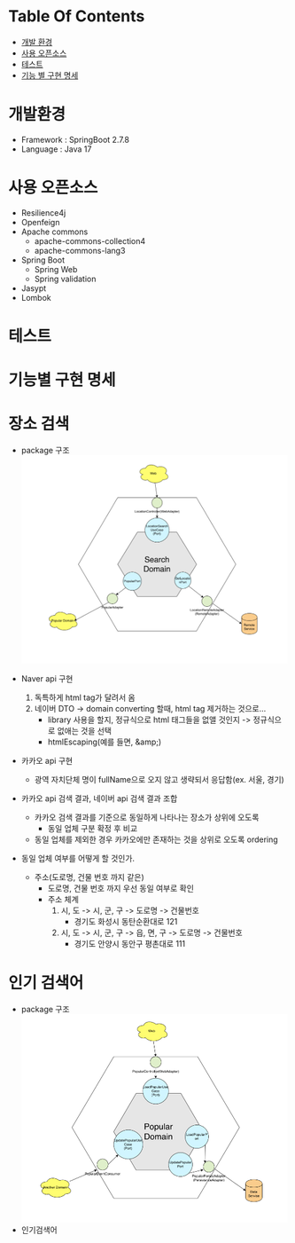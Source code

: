 Table Of Contents
==
- [개발 환경](#개발환경)
- [사용 오픈소스](#사용-오픈소스)
- [테스트](#테스트)
- [기능 별 구현 명세](#기능별-구현-명세)

개발환경
===
* Framework : SpringBoot 2.7.8
* Language : Java 17

사용 오픈소스
===
* Resilience4j
* Openfeign
* Apache commons
  * apache-commons-collection4
  * apache-commons-lang3
* Spring Boot
  * Spring Web
  * Spring validation
* Jasypt
* Lombok

테스트
===

기능별 구현 명세
===
장소 검색
====
* package 구조
  ![Search Package 구조](/img/search-package.png)
* Naver api 구현
  1. 독특하게 html tag가 달려서 옴
  2. 네이버 DTO -> domain converting 할때, html tag 제거하는 것으로...
      - library 사용을 할지, 정규식으로 html 태그들을 없앨 것인지 -> 정규식으로 없애는 것을 선택
      - htmlEscaping(예를 들면, \&amp;)
* 카카오 api 구현
  * 광역 자치단체 명이 fullName으로 오지 않고 생략되서 응답함(ex. 서울, 경기)

* 카카오 api 검색 결과, 네이버 api 검색 결과 조합
  * 카카오 검색 결과를 기준으로 동일하게 나타나는 장소가 상위에 오도록
    * 동일 업체 구분 확정 후 비교
  * 동일 업체를 제외한 경우 카카오에만 존재하는 것을 상위로 오도록 ordering

* 동일 업체 여부를 어떻게 할 것인가.
  - 주소(도로명, 건물 번호 까지 같은)
    * 도로명, 건물 번호 까지 우선 동일 여부로 확인
    * 주소 체계
      1. 시, 도 -> 시, 군, 구 -> 도로명 -> 건물번호
         * 경기도 화성시 동탄순환대로 121  
      2. 시, 도 -> 시, 군, 구 -> 읍, 면, 구 -> 도로명 -> 건물번호
         * 경기도 안양시 동안구 평촌대로 111

인기 검색어     
====
* package 구조
  ![Popular Package 구조](/img/popular-package.png)
* 인기검색어

